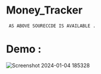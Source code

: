# Money_Tracker

```
 AS ABOVE SOURECCDE IS AVAILABLE .

```
# Demo :

![Screenshot 2024-01-04 185328](https://github.com/navyasweet/Money_Tracker/assets/134292286/43b6a9ff-3f33-4858-af17-2a045493b24e)
